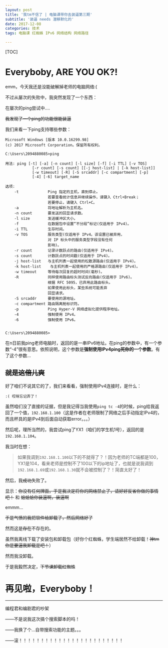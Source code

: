 ```yaml
---
layout: post
title: '我tm不信了 | 电脑课带你去装逼第三期'
subtitle: '装逼 needs 潜移默化的'
date: 2017-12-08
categories: 技术
tags: 电脑课 红蜘蛛 IPv6 网络结构 网络路径

---
```


[TOC]

# Everyboby, ARE YOU OK?!
emm，今天我还是没能破解掉老师的电脑网络:(

不过从屡次的失败中，我突然发现了一个东西：

在屡次的ping尝试中....

~~我发现了一个ping的功能很能装逼~~

我们来看一下ping支持哪些参数：

```
Microsoft Windows [版本 10.0.16299.98]
(c) 2017 Microsoft Corporation。保留所有权利。

C:\Users\2094880085>ping

用法: ping [-t] [-a] [-n count] [-l size] [-f] [-i TTL] [-v TOS]
            [-r count] [-s count] [[-j host-list] | [-k host-list]]
            [-w timeout] [-R] [-S srcaddr] [-c compartment] [-p]
            [-4] [-6] target_name

选项:
    -t             Ping 指定的主机，直到停止。
                   若要查看统计信息并继续操作，请键入 Ctrl+Break；
                   若要停止，请键入 Ctrl+C。
    -a             将地址解析为主机名。
    -n count       要发送的回显请求数。
    -l size        发送缓冲区大小。
    -f             在数据包中设置“不分段”标记(仅适用于 IPv4)。
    -i TTL         生存时间。
    -v TOS         服务类型(仅适用于 IPv4。该设置已被弃用，
                   对 IP 标头中的服务类型字段没有任何
                   影响)。
    -r count       记录计数跃点的路由(仅适用于 IPv4)。
    -s count       计数跃点的时间戳(仅适用于 IPv4)。
    -j host-list   与主机列表一起使用的松散源路由(仅适用于 IPv4)。
    -k host-list    与主机列表一起使用的严格源路由(仅适用于 IPv4)。
    -w timeout     等待每次回复的超时时间(毫秒)。
    -R             同样使用路由标头测试反向路由(仅适用于 IPv6)。
                   根据 RFC 5095，已弃用此路由标头。
                   如果使用此标头，某些系统可能丢弃
                   回显请求。
    -S srcaddr     要使用的源地址。
    -c compartment 路由隔离舱标识符。
    -p             Ping Hyper-V 网络虚拟化提供程序地址。
    -4             强制使用 IPv4。
    -6             强制使用 IPv6。


C:\Users\2094880085>
```

在n日前我ping老师电脑时，返回的是一串IPv6地址。在ping的参数中，有一个参数“-4”很有意思。依照说明，这个参数是**强制使用IPv4ping~~死你~~的一个参数**。有了这个参数...

## ~~就是这倍儿爽~~
好了咱们不说其它的了，我们来看看，强制使用IPv4连接时，是什么：

```
:( 哎呀忘记弄了！
```

虽然咱们没了直接的证据，但是我记得当我使用```ping tc -4```的时候，ping给我返回了一个值，```192.168.1.100```（这是作者在老师限制了网络之后手动指定IPv4的，而且杯具的是IPv4到后面自动获取error。。。）

然后呢，理所当然的，我尝试ping了YX1（咱们的学生机1号），返回的是```192.168.1.104```。

我当时在想：

> 如果我调到```192.168.1.100```以下的不就得了？！因为老师的TC端都是100，YX1是104，看来老师是控制不了100以下的ip地址了，也就是说我调到```192.168.1.69```或```192.168.1.30```就不会被控制了？！简直太好了！

然后，我~~成功~~失败了。

显示：~~你没有任何牌面，于是我决定将你的网络禁止了，请好好反省你做的事情吧！~~ 和 ~~蛤蛤蛤你装逼啊，装逼啊~~

emmm...

~~于是气愤的我把软件给卸载了，然后网络好了~~

然而这是~~存在~~不存在的。

虽然我离线下载了安装包和卸载包（好你个红蜘蛛，学生端居然不给卸载！~~神tm你是要逼我卸载是吧！~~）

然而我没卸载。

于是我毅然决定，~~下节课卸载红蜘蛛~~

# 再见啦，Everyboby！

------

编程君和编剧君的吵架

——不是说我这次搞个搜索脚本的吗！

——我换了个...自带搜索功能的主题。。。

——滚！！！！！！！！！！！！！！！！！！！！！！！！